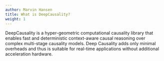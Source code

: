 ```yaml
---
author: Marvin Hansen
title: What is DeepCausality?
weight: 1
---
```


[//]: # (SPDX-License-Identifier: CC-BY-4.0)

DeepCausality is a hyper-geometric computational causality library that enables fast and deterministic context-aware
causal reasoning over complex multi-stage causality models. Deep Causality adds only minimal overheads and thus is
suitable for real-time applications without additional acceleration hardware.